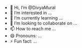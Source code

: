 - 👋 Hi, I’m @DivyaMural
- 👀 I’m interested in ...
- 🌱 I’m currently learning ...
- 💞️ I’m looking to collaborate on ...
- 📫 How to reach me ...
- 😄 Pronouns: ...
- ⚡ Fun fact: ...

<!---
DivyaMural/DivyaMural is a ✨ special ✨ repository because its `README.md` (this file) appears on your GitHub profile.
You can click the Preview link to take a look at your changes.
--->
